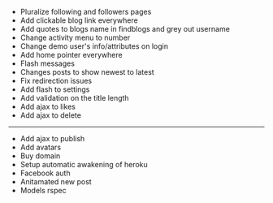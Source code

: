 * Pluralize following and followers pages
* Add clickable blog link everywhere
* Add quotes to blogs name in findblogs and grey out username
* Change activity menu to number
* Change demo user's info/attributes on login
* Add home pointer everywhere
* Flash messages
* Changes posts to show newest to latest
* Fix redirection issues
* Add flash to settings
* Add validation on the title length
* Add ajax to likes
* Add ajax to delete
---
* Add ajax to publish
* Add avatars
* Buy domain
* Setup automatic awakening of heroku
* Facebook auth
* Anitamated new post
* Models rspec